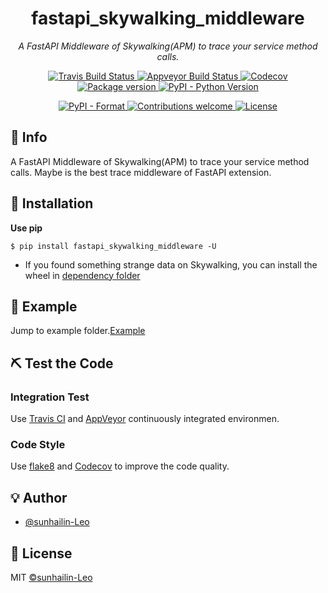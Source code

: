 
<h1 align="center">fastapi_skywalking_middleware</h1>
<p align="center">
    <em>A FastAPI Middleware of Skywalking(APM) to trace your service method calls.</em>
</p>
<p align="center">
    <a href="https://travis-ci.org/sunhailin-Leo/fastapi_skywalking_middleware">
        <img src="https://travis-ci.org/sunhailin-Leo/fastapi_skywalking_middleware.svg?branch=main" alt="Travis Build Status">
    </a>
    <a href="https://ci.appveyor.com/project/sunhailin-Leo/fastapi_skywalking_middleware">
        <img src="https://ci.appveyor.com/api/projects/status/hbis92gspadtfs9c/branch/main?svg=true" alt="Appveyor Build Status">
    </a>
    <a href="https://codecov.io/gh/sunhailin-Leo/fastapi_skywalking_middleware">
        <img src="https://codecov.io/gh/sunhailin-Leo/fastapi_skywalking_middleware/branch/main/graph/badge.svg" alt="Codecov">
    </a>
    <a href="https://img.shields.io/pypi/v/fastapi_skywalking_middleware">
        <img src="https://img.shields.io/pypi/v/fastapi_skywalking_middleware.svg" alt="Package version">
    </a>
    <a href="https://pypi.org/project/fastapi_skywalking_middleware/">
        <img src="https://img.shields.io/pypi/pyversions/fastapi_skywalking_middleware.svg?colorB=brightgreen" alt="PyPI - Python Version">
    </a>
</p>

<p align="center">
    <a href="https://pypi.org/project/fastapi_skywalking_middleware">
        <img src="https://img.shields.io/pypi/format/fastapi_skywalking_middleware.svg" alt="PyPI - Format">
    </a>
     <a href="https://github.com/sunhailin-LEO/fastapi_skywalking_middleware/pulls">
        <img src="https://img.shields.io/badge/contributions-welcome-brightgreen.svg?style=flat" alt="Contributions welcome">
    </a>
    <a href="https://opensource.org/licenses/MIT">
        <img src="https://img.shields.io/badge/License-MIT-brightgreen.svg" alt="License">
    </a>
</p>

## 📣 Info

A FastAPI Middleware of Skywalking(APM) to trace your service method calls. Maybe is the best trace middleware of FastAPI extension.

## 🔰 Installation

**Use pip**
```shell
$ pip install fastapi_skywalking_middleware -U
```
* If you found something strange data on Skywalking, you can install the wheel in [dependency folder](https://github.com/sunhailin-Leo/fastapi_skywalking_middleware/dependency)

## 📝 Example

Jump to example folder.[Example](https://github.com/Shao-jm/fastapi_skywalking_middleware/blob/main/example/fastapi_example.py)


## ⛏ Test the Code

### Integration Test

Use [Travis CI](https://travis-ci.org/) and [AppVeyor](https://ci.appveyor.com/) continuously integrated environmen.

### Code Style

Use [flake8](http://flake8.pycqa.org/en/latest/index.html) and [Codecov](https://codecov.io/) to improve the code quality.

## 💡 Author

* [@sunhailin-Leo](https://github.com/sunhailin-Leo)

## 📃 License

MIT [©sunhailin-Leo](https://github.com/sunhailin-Leo)
